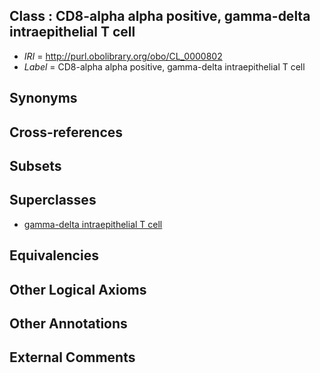 
## Class : CD8-alpha alpha positive, gamma-delta intraepithelial T cell

 * *IRI* = http://purl.obolibrary.org/obo/CL_0000802
 * *Label* = CD8-alpha alpha positive, gamma-delta intraepithelial T cell

## Synonyms


## Cross-references


## Subsets


## Superclasses

 * [gamma-delta intraepithelial T cell](../../CL/01/CL_0000801.md)

## Equivalencies


## Other Logical Axioms


## Other Annotations


## External Comments

